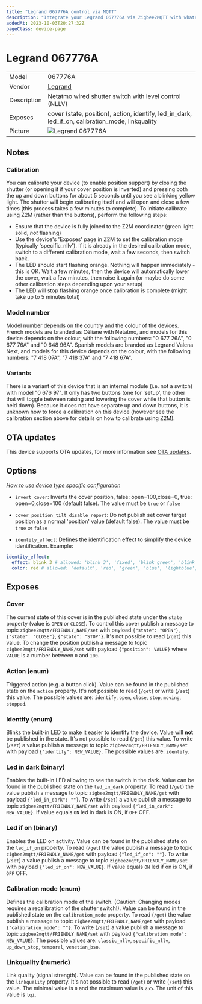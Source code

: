 ```yaml
---
title: "Legrand 067776A control via MQTT"
description: "Integrate your Legrand 067776A via Zigbee2MQTT with whatever smart home infrastructure you are using without the vendor's bridge or gateway."
addedAt: 2023-10-03T20:27:32Z
pageClass: device-page
---
```


<!-- !!!! -->
<!-- ATTENTION: This file is auto-generated through docgen! -->
<!-- You can only edit the "Notes"-Section between the two comment lines "Notes BEGIN" and "Notes END". -->
<!-- Do not use h1 or h2 heading within "## Notes"-Section. -->
<!-- !!!! -->

# Legrand 067776A

|     |     |
|-----|-----|
| Model | 067776A  |
| Vendor  | [Legrand](/supported-devices/#v=Legrand)  |
| Description | Netatmo wired shutter switch with level control (NLLV) |
| Exposes | cover (state, position), action, identify, led_in_dark, led_if_on, calibration_mode, linkquality |
| Picture | ![Legrand 067776A](https://www.zigbee2mqtt.io/images/devices/067776A.png) |


<!-- Notes BEGIN: You can edit here. Add "## Notes" headline if not already present. -->
## Notes

### Calibration
You can calibrate your device (to enable position support) by closing the shutter (or opening it if your cover 
position is inverted) and pressing both the up and down buttons for about 5 seconds until you see a blinking yellow 
light. The shutter will begin calibrating itself and will open and close a few times (this process takes a few 
minutes to complete).  To initiate calibrate using Z2M (rather than the buttons), perform the following steps:
* Ensure that the device is fully joined to the Z2M coordinator (green light solid, *not* flashing)
* Use the device's 'Exposes' page in Z2M to set the calibration mode (typically 'specific_nllv').  If it is already in the desired calibration mode, switch to a different calibration mode,
  wait a few seconds, then switch back.
* The LED should start flashing orange.  Nothing will happen immediately - this is OK.  Wait a few minutes, then the device will automatically lower the cover, wait a few minutes, then raise it
  again (or maybe do some other calibration steps depending upon your setup)
* The LED will stop flashing orange once calibration is complete (might take up to 5 minutes total)

### Model number
Model number depends on the country and the colour of the devices.
French models are branded as Céliane with Netatmo, and models for this device depends on the colour, with the following numbers: "0 677 26A", "0 677 76A" and "0 648 96A".
Spanish models are branded as Legrand Valena Next, and models for this device depends on the colour, with the following numbers: "7 418 07A", "7 418 37A" and "7 418 67A".

### Variants
There is a variant of this device that is an internal module (i.e. not a switch) with model "0 676 97".  It only has two buttons (one for 'setup', the other that will toggle
between raising and lowering the cover while that button is held down).  Because it does not have separate up and down buttons, it is unknown how to force a calibration on this device
(however see the calibration section above for details on how to calibrate using Z2M).
<!-- Notes END: Do not edit below this line -->


## OTA updates
This device supports OTA updates, for more information see [OTA updates](../guide/usage/ota_updates.md).


## Options
*[How to use device type specific configuration](../guide/configuration/devices-groups.md#specific-device-options)*

* `invert_cover`: Inverts the cover position, false: open=100,close=0, true: open=0,close=100 (default false). The value must be `true` or `false`

* `cover_position_tilt_disable_report`: Do not publish set cover target position as a normal 'position' value (default false). The value must be `true` or `false`

* `identity_effect`: Defines the identification effect to simplify the device identification. Example:
```yaml
identity_effect:
  effect: blink 3 # allowed: 'blink 3', 'fixed', 'blink green', 'blink blue'
  color: red # allowed: 'default', 'red', 'green', 'blue', 'lightblue', 'yellow', 'pink', 'white'
```


## Exposes

### Cover 
The current state of this cover is in the published state under the `state` property (value is `OPEN` or `CLOSE`).
To control this cover publish a message to topic `zigbee2mqtt/FRIENDLY_NAME/set` with payload `{"state": "OPEN"}`, `{"state": "CLOSE"}`, `{"state": "STOP"}`.
It's not possible to read (`/get`) this value.
To change the position publish a message to topic `zigbee2mqtt/FRIENDLY_NAME/set` with payload `{"position": VALUE}` where `VALUE` is a number between `0` and `100`.

### Action (enum)
Triggered action (e.g. a button click).
Value can be found in the published state on the `action` property.
It's not possible to read (`/get`) or write (`/set`) this value.
The possible values are: `identify`, `open`, `close`, `stop`, `moving`, `stopped`.

### Identify (enum)
Blinks the built-in LED to make it easier to identify the device.
Value will **not** be published in the state.
It's not possible to read (`/get`) this value.
To write (`/set`) a value publish a message to topic `zigbee2mqtt/FRIENDLY_NAME/set` with payload `{"identify": NEW_VALUE}`.
The possible values are: `identify`.

### Led in dark (binary)
Enables the built-in LED allowing to see the switch in the dark.
Value can be found in the published state on the `led_in_dark` property.
To read (`/get`) the value publish a message to topic `zigbee2mqtt/FRIENDLY_NAME/get` with payload `{"led_in_dark": ""}`.
To write (`/set`) a value publish a message to topic `zigbee2mqtt/FRIENDLY_NAME/set` with payload `{"led_in_dark": NEW_VALUE}`.
If value equals `ON` led in dark is ON, if `OFF` OFF.

### Led if on (binary)
Enables the LED on activity.
Value can be found in the published state on the `led_if_on` property.
To read (`/get`) the value publish a message to topic `zigbee2mqtt/FRIENDLY_NAME/get` with payload `{"led_if_on": ""}`.
To write (`/set`) a value publish a message to topic `zigbee2mqtt/FRIENDLY_NAME/set` with payload `{"led_if_on": NEW_VALUE}`.
If value equals `ON` led if on is ON, if `OFF` OFF.

### Calibration mode (enum)
Defines the calibration mode of the switch. (Caution: Changing modes requires a recalibration of the shutter switch!).
Value can be found in the published state on the `calibration_mode` property.
To read (`/get`) the value publish a message to topic `zigbee2mqtt/FRIENDLY_NAME/get` with payload `{"calibration_mode": ""}`.
To write (`/set`) a value publish a message to topic `zigbee2mqtt/FRIENDLY_NAME/set` with payload `{"calibration_mode": NEW_VALUE}`.
The possible values are: `classic_nllv`, `specific_nllv`, `up_down_stop`, `temporal`, `venetian_bso`.

### Linkquality (numeric)
Link quality (signal strength).
Value can be found in the published state on the `linkquality` property.
It's not possible to read (`/get`) or write (`/set`) this value.
The minimal value is `0` and the maximum value is `255`.
The unit of this value is `lqi`.


